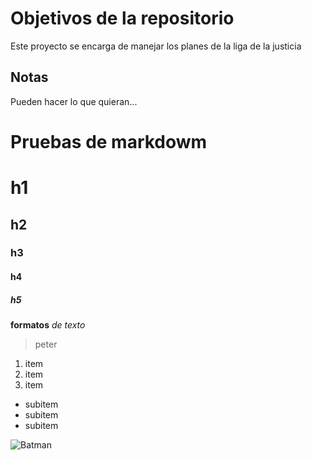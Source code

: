 # Objetivos de la repositorio

Este proyecto se encarga de manejar los planes de la liga de la justicia


## Notas
Pueden hacer lo que quieran...

# Pruebas de markdowm

# h1
## h2
### h3
#### h4
##### h5

**formatos** _de_ *texto*
> peter

1. item
2. item
3. item
 * subitem
 * subitem
 * subitem
 
 ![Batman](https://www.sideshow.com/product-asset/903127/feature)
